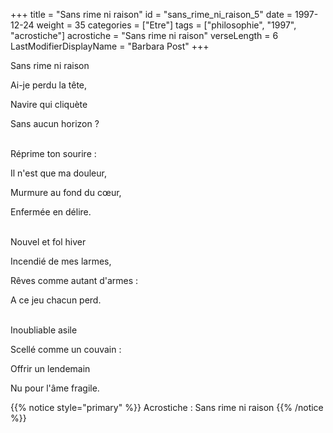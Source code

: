 +++
title = "Sans rime ni raison"
id = "sans_rime_ni_raison_5"
date = 1997-12-24
weight = 35
categories = ["Etre"]
tags = ["philosophie", "1997", "acrostiche"]
acrostiche = "Sans rime ni raison"
verseLength = 6
LastModifierDisplayName = "Barbara Post"
+++

Sans rime ni raison

Ai-je perdu la tête,

Navire qui cliquète

Sans aucun horizon ?

 \
Réprime ton sourire :

Il n'est que ma douleur,

Murmure au fond du cœur,

Enfermée en délire.

 \
Nouvel et fol hiver

Incendié de mes larmes,

Rêves comme autant d'armes :

A ce jeu chacun perd.

 \
Inoubliable asile

Scellé comme un couvain :

Offrir un lendemain

Nu pour l'âme fragile.

{{% notice style="primary" %}}
Acrostiche : Sans rime ni raison
{{% /notice %}}
